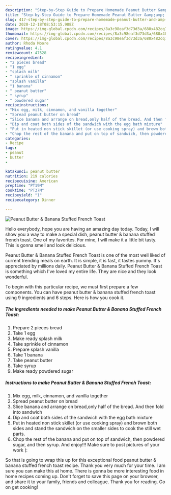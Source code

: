 ```yaml
---
description: "Step-by-Step Guide to Prepare Homemade Peanut Butter &amp;amp; Banana Stuffed French Toast"
title: "Step-by-Step Guide to Prepare Homemade Peanut Butter &amp;amp; Banana Stuffed French Toast"
slug: 417-step-by-step-guide-to-prepare-homemade-peanut-butter-and-amp-banana-stuffed-french-toast
date: 2020-12-18T08:53:15.988Z
image: https://img-global.cpcdn.com/recipes/8a3c98eaf3d73d3a/680x482cq70/peanut-butter-banana-stuffed-french-toast-recipe-main-photo.jpg
thumbnail: https://img-global.cpcdn.com/recipes/8a3c98eaf3d73d3a/680x482cq70/peanut-butter-banana-stuffed-french-toast-recipe-main-photo.jpg
cover: https://img-global.cpcdn.com/recipes/8a3c98eaf3d73d3a/680x482cq70/peanut-butter-banana-stuffed-french-toast-recipe-main-photo.jpg
author: Rhoda Moore
ratingvalue: 4.1
reviewcount: 47528
recipeingredient:
- "2 pieces bread"
- "1 egg"
- "splash milk"
- " sprinkle of cinnamon"
- "splash vanilla"
- "1 banana"
- " peanut butter"
- " syrup"
- " powdered sugar"
recipeinstructions:
- "Mix egg, milk, cinnamon, and vanilla together"
- "Spread peanut butter on bread"
- "Slice banana and arrange on bread,only half of the bread. And then fold into sandwich"
- "Dip and coat both sides of the sandwich with the egg bath mixture"
- "Put in heated non stick skillet (or use cooking spray) and brown both sides and stand the sandwich on the smaller sides to cook the still wet parts."
- "Chop the rest of the banana and put on top of sandwich, then powdered sugar, and then syrup. And enjoy!!! Make sure to post pictures of your work (:"
categories:
- Recipe
tags:
- peanut
- butter
- 

katakunci: peanut butter  
nutrition: 219 calories
recipecuisine: American
preptime: "PT19M"
cooktime: "PT37M"
recipeyield: "1"
recipecategory: Dinner

---
```



![Peanut Butter &amp; Banana Stuffed French Toast](https://img-global.cpcdn.com/recipes/8a3c98eaf3d73d3a/680x482cq70/peanut-butter-banana-stuffed-french-toast-recipe-main-photo.jpg)

Hello everybody, hope you are having an amazing day today. Today, I will show you a way to make a special dish, peanut butter &amp; banana stuffed french toast. One of my favorites. For mine, I will make it a little bit tasty. This is gonna smell and look delicious.

Peanut Butter &amp; Banana Stuffed French Toast is one of the most well liked of current trending meals on earth. It is simple, it is fast, it tastes yummy. It's appreciated by millions daily. Peanut Butter &amp; Banana Stuffed French Toast is something which I've loved my entire life. They are nice and they look wonderful.




To begin with this particular recipe, we must first prepare a few components. You can have peanut butter &amp; banana stuffed french toast using 9 ingredients and 6 steps. Here is how you cook it.

<!--inarticleads1-->

##### The ingredients needed to make Peanut Butter &amp; Banana Stuffed French Toast:

1. Prepare 2 pieces bread
1. Take 1 egg
1. Make ready splash milk
1. Take  sprinkle of cinnamon
1. Prepare splash vanilla
1. Take 1 banana
1. Take  peanut butter
1. Take  syrup
1. Make ready  powdered sugar




<!--inarticleads2-->

##### Instructions to make Peanut Butter &amp; Banana Stuffed French Toast:

1. Mix egg, milk, cinnamon, and vanilla together
1. Spread peanut butter on bread
1. Slice banana and arrange on bread,only half of the bread. And then fold into sandwich
1. Dip and coat both sides of the sandwich with the egg bath mixture
1. Put in heated non stick skillet (or use cooking spray) and brown both sides and stand the sandwich on the smaller sides to cook the still wet parts.
1. Chop the rest of the banana and put on top of sandwich, then powdered sugar, and then syrup. And enjoy!!! Make sure to post pictures of your work (:




So that is going to wrap this up for this exceptional food peanut butter &amp; banana stuffed french toast recipe. Thank you very much for your time. I am sure you can make this at home. There is gonna be more interesting food in home recipes coming up. Don't forget to save this page on your browser, and share it to your family, friends and colleague. Thank you for reading. Go on get cooking!

